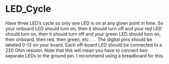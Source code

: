 # LED_Cycle
Have three LED’s cycle so only one LED is on at any given point in time. So your onboard LED should turn
on, then it should turn off and your red LED should turn on, then it should turn off and your green LED should turn
on, then onboard, then red, then green, etc . . .
The digital pins should be labeled 0-13 on your board.
Each off-board LED should be connected to a 220 Ohm resistor.
Note that this will mean you have to connect two separate LEDs to the ground pin. I recommend using a
breadboard for this.
